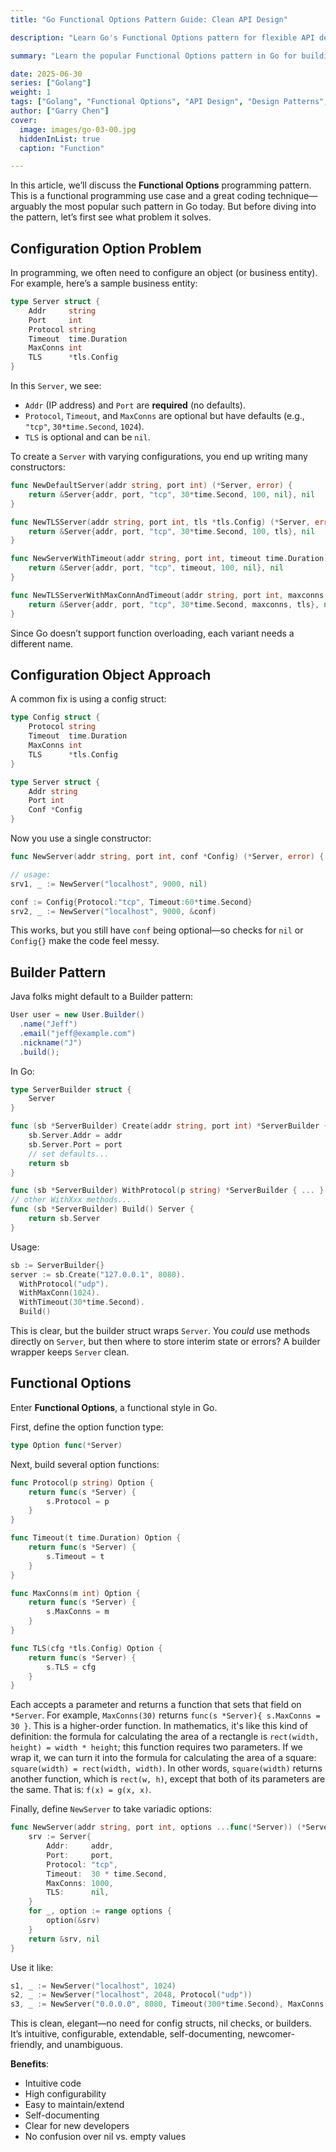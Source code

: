 ```yaml
---
title: "Go Functional Options Pattern Guide: Clean API Design"

description: "Learn Go's Functional Options pattern for flexible API design. Compare with Builder pattern and config structs. Build clean, maintainable APIs."

summary: "Learn the popular Functional Options pattern in Go for building clean, configurable APIs that are easy to use, maintain, and extend without complex constructors or configuration structs."

date: 2025-06-30
series: ["Golang"]
weight: 1
tags: ["Golang", "Functional Options", "API Design", "Design Patterns", "Configuration"]
author: ["Garry Chen"]
cover:
  image: images/go-03-00.jpg
  hiddenInList: true
  caption: "Function"

---
```


In this article, we’ll discuss the **Functional Options** programming pattern. This is a functional programming use case and a great coding technique—arguably the most popular such pattern in Go today. But before diving into the pattern, let’s first see what problem it solves.



## Configuration Option Problem

In programming, we often need to configure an object (or business entity). For example, here’s a sample business entity:

```go
type Server struct {
    Addr     string
    Port     int
    Protocol string
    Timeout  time.Duration
    MaxConns int
    TLS      *tls.Config
}
```

In this `Server`, we see:

* `Addr` (IP address) and `Port` are **required** (no defaults).
* `Protocol`, `Timeout`, and `MaxConns` are optional but have defaults (e.g., `"tcp"`, `30*time.Second`, `1024`).
* `TLS` is optional and can be `nil`.

To create a `Server` with varying configurations, you end up writing many constructors:

```go
func NewDefaultServer(addr string, port int) (*Server, error) {
    return &Server{addr, port, "tcp", 30*time.Second, 100, nil}, nil
}

func NewTLSServer(addr string, port int, tls *tls.Config) (*Server, error) {
    return &Server{addr, port, "tcp", 30*time.Second, 100, tls}, nil
}

func NewServerWithTimeout(addr string, port int, timeout time.Duration) (*Server, error) {
    return &Server{addr, port, "tcp", timeout, 100, nil}, nil
}

func NewTLSServerWithMaxConnAndTimeout(addr string, port int, maxconns int, timeout time.Duration, tls *tls.Config) (*Server, error) {
    return &Server{addr, port, "tcp", 30*time.Second, maxconns, tls}, nil
}
```

Since Go doesn’t support function overloading, each variant needs a different name.


## Configuration Object Approach

A common fix is using a config struct:

```go
type Config struct {
    Protocol string
    Timeout  time.Duration
    MaxConns int
    TLS      *tls.Config
}

type Server struct {
    Addr string
    Port int
    Conf *Config
}
```

Now you use a single constructor:

```go
func NewServer(addr string, port int, conf *Config) (*Server, error) { ... }

// usage:
srv1, _ := NewServer("localhost", 9000, nil)

conf := Config{Protocol:"tcp", Timeout:60*time.Second}
srv2, _ := NewServer("localhost", 9000, &conf)
```

This works, but you still have `conf` being optional—so checks for `nil` or `Config{}` make the code feel messy.



## Builder Pattern

Java folks might default to a Builder pattern:

```java
User user = new User.Builder()
  .name("Jeff")
  .email("jeff@example.com")
  .nickname("J")
  .build();
```

In Go:

```go
type ServerBuilder struct {
    Server
}

func (sb *ServerBuilder) Create(addr string, port int) *ServerBuilder {
    sb.Server.Addr = addr
    sb.Server.Port = port
    // set defaults...
    return sb
}

func (sb *ServerBuilder) WithProtocol(p string) *ServerBuilder { ... }
// other WithXxx methods...
func (sb *ServerBuilder) Build() Server {
    return sb.Server
}
```

Usage:

```go
sb := ServerBuilder{}
server := sb.Create("127.0.0.1", 8080).
  WithProtocol("udp").
  WithMaxConn(1024).
  WithTimeout(30*time.Second).
  Build()
```

This is clear, but the builder struct wraps `Server`. You *could* use methods directly on `Server`, but then where to store interim state or errors? A builder wrapper keeps `Server` clean.


## Functional Options

Enter **Functional Options**, a functional style in Go.

First, define the option function type:

```go
type Option func(*Server)
```

Next, build several option functions:

```go
func Protocol(p string) Option {
    return func(s *Server) {
        s.Protocol = p
    }
}

func Timeout(t time.Duration) Option {
    return func(s *Server) {
        s.Timeout = t
    }
}

func MaxConns(m int) Option {
    return func(s *Server) {
        s.MaxConns = m
    }
}

func TLS(cfg *tls.Config) Option {
    return func(s *Server) {
        s.TLS = cfg
    }
}
```

Each accepts a parameter and returns a function that sets that field on `*Server`. For example, `MaxConns(30)` returns `func(s *Server){ s.MaxConns = 30 }`. This is a higher-order function. In mathematics, it's like this kind of definition: the formula for calculating the area of a rectangle is `rect(width, height) = width * height`; this function requires two parameters. If we wrap it, we can turn it into the formula for calculating the area of a square: `square(width) = rect(width, width)`. In other words, `square(width)` returns another function, which is `rect(w, h)`, except that both of its parameters are the same. That is: `f(x) = g(x, x)`.


Finally, define `NewServer` to take variadic options:

```go
func NewServer(addr string, port int, options ...func(*Server)) (*Server, error) {
    srv := Server{
        Addr:     addr,
        Port:     port,
        Protocol: "tcp",
        Timeout:  30 * time.Second,
        MaxConns: 1000,
        TLS:      nil,
    }
    for _, option := range options {
        option(&srv)
    }
    return &srv, nil
}
```

Use it like:

```go
s1, _ := NewServer("localhost", 1024)
s2, _ := NewServer("localhost", 2048, Protocol("udp"))
s3, _ := NewServer("0.0.0.0", 8080, Timeout(300*time.Second), MaxConns(1000))
```

This is clean, elegant—no need for config structs, nil checks, or builders. It’s intuitive, configurable, extendable, self-documenting, newcomer-friendly, and unambiguous.


**Benefits**:

* Intuitive code
* High configurability
* Easy to maintain/extend
* Self-documenting
* Clear for new developers
* No confusion over nil vs. empty values
